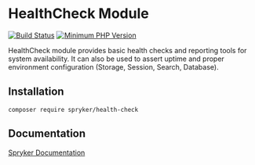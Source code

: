 # HealthCheck Module
[![Build Status](https://travis-ci.org/spryker/health-check.svg)](https://travis-ci.org/spryker/health-check)
[![Minimum PHP Version](https://img.shields.io/badge/php-%3E%3D%207.3-8892BF.svg)](https://php.net/)

HealthCheck module provides basic health checks and reporting tools for system availability. It can also be used to assert uptime and proper environment configuration (Storage, Session, Search, Database).

## Installation

```
composer require spryker/health-check
```

## Documentation

[Spryker Documentation](https://documentation.spryker.com/module_guide/overview.htm)
